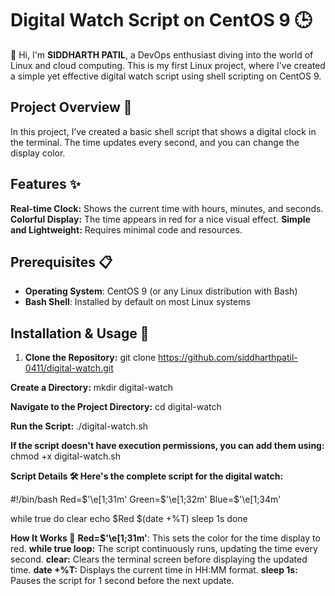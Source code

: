 # Digital Watch Script on CentOS 9 🕒
👋 Hi, I'm **SIDDHARTH PATIL**, a DevOps enthusiast diving into the world of Linux and cloud computing. This is my first Linux project, where I've created a simple yet effective digital watch script using shell scripting on CentOS 9.

## Project Overview 📜
In this project, I’ve created a basic shell script that shows a digital clock in the terminal. The time updates every second, and you can change the display color.

## Features ✨
**Real-time Clock:** Shows the current time with hours, minutes, and seconds.
**Colorful Display:** The time appears in red for a nice visual effect.
**Simple and Lightweight:** Requires minimal code and resources.

## Prerequisites 📋
- **Operating System**: CentOS 9 (or any Linux distribution with Bash)
- **Bash Shell**: Installed by default on most Linux systems

## Installation & Usage 🚀
1. **Clone the Repository:**
git clone https://github.com/siddharthpatil-0411/digital-watch.git

**Create a Directory:**
mkdir digital-watch

**Navigate to the Project Directory:**
cd digital-watch

**Run the Script:**
./digital-watch.sh

**If the script doesn't have execution permissions, you can add them using:**
chmod +x digital-watch.sh

**Script Details 🛠️
Here's the complete script for the digital watch:**

#!/bin/bash
Red=$'\e[1;31m'
Green=$'\e[1;32m'
Blue=$'\e[1;34m'

while true
do 
       clear
       echo $Red $(date +%T)
       sleep 1s
done

**How It Works 🧩**
**Red=$'\e[1;31m'**: This sets the color for the time display to red.
**while true loop:** The script continuously runs, updating the time every second.
**clear:** Clears the terminal screen before displaying the updated time.
**date +%T:** Displays the current time in HH:MM
format.
**sleep 1s:** Pauses the script for 1 second before the next update.
